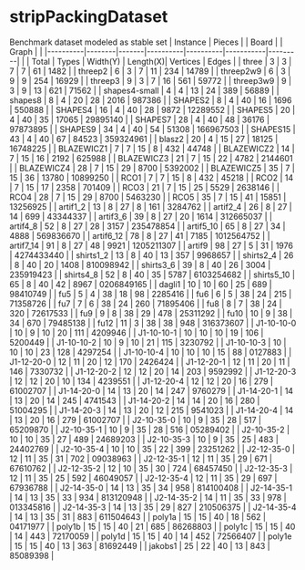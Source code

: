 # stripPackingDataset
Benchmark dataset modeled as stable set
| Instance | Pieces |       | Board    |          | Graph     |         |
|----------|--------|-------|----------|----------|-----------|---------|
|          | Total  | Types | Width(Y) | Length(X)| Vertices  | Edges   |
| three | 3 | 3 | 7 | 7 | 61 | 1482 |
| threep2 | 6 | 3 | 7 | 11 | 234 | 14789 |
| threep2w9 | 6 | 3 | 9 | 9 | 254 | 16929 |
| threep3 | 9 | 3 | 7 | 16 | 561 | 59772 |
| threep3w9 | 9 | 3 | 9 | 13 | 621 | 71562 |
| shapes4-small | 4 | 4 | 13 | 24 | 389 | 56889 |
| shapes8 | 8 | 4 | 20 | 28 | 2016 | 987386 |
| SHAPES2 | 8 | 4 | 40 | 16 | 1696 | 550888 |
| SHAPES4 | 16 | 4 | 40 | 28 | 9872 | 12289552 |
| SHAPES5 | 20 | 4 | 40 | 35 | 17065 | 29895140 |
| SHAPES7 | 28 | 4 | 40 | 48 | 36176 | 97873895 |
| SHAPES9 | 34 | 4 | 40 | 54 | 51308 | 166967503 |
| SHAPES15 | 43 | 4 | 40 | 67 | 84523 | 359324961 |
| blasz2 | 20 | 4 | 15 | 27 | 18125 | 16748225 |
| BLAZEWICZ1 | 7 | 7 | 15 | 8 | 432 | 44748 |
| BLAZEWICZ2 | 14 | 7 | 15 | 16 | 2192 | 625988 |
| BLAZEWICZ3 | 21 | 7 | 15 | 22 | 4782 | 2144601 |
| BLAZEWICZ4 | 28 | 7 | 15 | 29 | 8700 | 5392002 |
| BLAZEWICZ5 | 35 | 7 | 15 | 36 | 13780 | 10899250 |
| RCO1 | 7 | 7 | 15 | 8 | 432 | 45218 |
| RCO2 | 14 | 7 | 15 | 17 | 2358 | 701409 |
| RCO3 | 21 | 7 | 15 | 25 | 5529 | 2638146 |
| RCO4 | 28 | 7 | 15 | 29 | 8700 | 5463230 |
| RCO5 | 35 | 7 | 15 | 41 | 15851 | 13256925 |
| artif1_2 | 13 | 8 | 27 | 8 | 161 | 3284762 |
| artif2_4 | 26 | 8 | 27 | 14 | 699 | 43344337 |
| artif3_6 | 39 | 8 | 27 | 20 | 1614 | 312665037 |
| artif4_8 | 52 | 8 | 27 | 28 | 3157 | 235478854 |
| artif5_10 | 65 | 8 | 27 | 34 | 4888 | 569836670 |
| artif6_12 | 78 | 8 | 27 | 41 | 7185 | 1012564752 |
| artif7_14 | 91 | 8 | 27 | 48 | 9921 | 1205211307 |
| artif9 | 98 | 27 | 5 | 31 | 1976 | 4274433440 |
| shirts1_2 | 13 | 8 | 40 | 13 | 357 | 9968657 |
| shirts2_4 | 26 | 8 | 40 | 20 | 1408 | 810098942 |
| shirts3_6 | 39 | 8 | 40 | 26 | 3004 | 235919423 |
| shirts4_8 | 52 | 8 | 40 | 35 | 5787 | 6103254682 |
| shirts5_10 | 65 | 8 | 40 | 42 | 8967 | 0206849165 |
| dagli1 | 10 | 10 | 60 | 25 | 689 | 98410749 |
| fu5 | 5 | 4 | 38 | 18 | 98 | 2285416 |
| fu6 | 6 | 5 | 38 | 24 | 215 | 71358726 |
| fu7 | 7 | 6 | 38 | 24 | 260 | 71895406 |
| fu8 | 8 | 7 | 38 | 24 | 320 | 72617533 |
| fu9 | 9 | 8 | 38 | 29 | 478 | 25311292 |
| fu10 | 10 | 9 | 38 | 34 | 670 | 79485138 |
| fu12 | 11 | 3 | 38 | 38 | 948 | 316373607 |
| J1-10-10-0 | 10 | 9 | 10 | 20 | 111 | 4209946 |
| J1-10-10-1 | 10 | 10 | 10 | 19 | 106 | 5200449 |
| J1-10-10-2 | 10 | 9 | 10 | 21 | 115 | 3230792 |
| J1-10-10-3 | 10 | 10 | 10 | 23 | 128 | 4297254 |
| J1-10-10-4 | 10 | 10 | 10 | 15 | 88 | 0127883 |
| J1-12-20-0 | 12 | 11 | 20 | 12 | 170 | 2426424 |
| J1-12-20-1 | 12 | 11 | 20 | 11 | 146 | 7330732 |
| J1-12-20-2 | 12 | 12 | 20 | 14 | 203 | 9592992 |
| J1-12-20-3 | 12 | 12 | 20 | 10 | 134 | 4239551 |
| J1-12-20-4 | 12 | 12 | 20 | 16 | 279 | 61002707 |
| J1-14-20-0 | 14 | 13 | 20 | 14 | 247 | 9760279 |
| J1-14-20-1 | 14 | 13 | 20 | 14 | 245 | 4741543 |
| J1-14-20-2 | 14 | 14 | 20 | 16 | 280 | 51004295 |
| J1-14-20-3 | 14 | 13 | 20 | 12 | 215 | 9541023 |
| J1-14-20-4 | 14 | 13 | 20 | 16 | 279 | 61002707 |
| J2-10-35-0 | 10 | 9 | 35 | 28 | 517 | 65209870 |
| J2-10-35-1 | 10 | 9 | 35 | 28 | 516 | 05289402 |
| J2-10-35-2 | 10 | 10 | 35 | 27 | 489 | 24689203 |
| J2-10-35-3 | 10 | 9 | 35 | 25 | 483 | 24402769 |
| J2-10-35-4 | 10 | 10 | 35 | 22 | 399 | 23251262 |
| J2-12-35-0 | 12 | 11 | 35 | 31 | 702 | 09038963 |
| J2-12-35-1 | 12 | 11 | 35 | 29 | 671 | 67610762 |
| J2-12-35-2 | 12 | 10 | 35 | 30 | 724 | 68457450 |
| J2-12-35-3 | 12 | 11 | 35 | 25 | 592 | 46049057 |
| J2-12-35-4 | 12 | 11 | 35 | 29 | 697 | 67936788 |
| J2-14-35-0 | 14 | 13 | 35 | 34 | 958 | 814100408 |
| J2-14-35-1 | 14 | 13 | 35 | 33 | 934 | 813120948 |
| J2-14-35-2 | 14 | 11 | 35 | 33 | 978 | 013345816 |
| J2-14-35-3 | 14 | 13 | 35 | 29 | 827 | 210506375 |
| J2-14-35-4 | 14 | 13 | 35 | 31 | 883 | 611504643 |
| poly1a | 15 | 15 | 40 | 18 | 562 | 04171977 |
| poly1b | 15 | 15 | 40 | 21 | 685 | 86268803 |
| poly1c | 15 | 15 | 40 | 14 | 443 | 72170059 |
| poly1d | 15 | 15 | 40 | 14 | 452 | 72566407 |
| poly1e | 15 | 15 | 40 | 13 | 363 | 81692449 |
| jakobs1 | 25 | 22 | 40 | 13 | 843 | 85089398 |